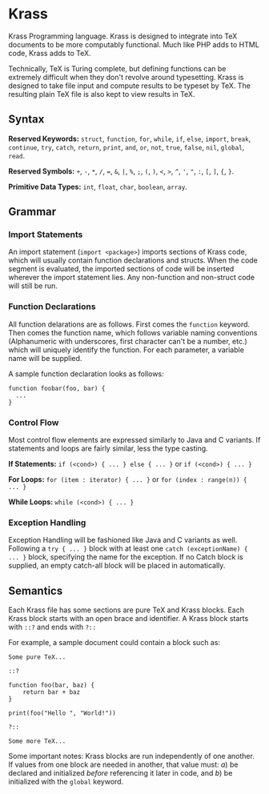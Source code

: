 # Krass

Krass Programming language. Krass is designed to integrate into TeX documents to be more computably functional. Much like PHP adds to HTML code, Krass adds to TeX. 

Technically, TeX is Turing complete, but defining functions can be extremely difficult when they don't revolve around typesetting. Krass is designed to take file input and compute results to be typeset by TeX. The resulting plain TeX file is also kept to view results in TeX. 

## Syntax

**Reserved Keywords:** `struct`, `function`, `for`, `while`, `if`, `else`, `import`, `break`, `continue`, `try`, `catch`, `return`, `print`, `and`, `or`, `not`, `true`, `false`, `nil`, `global`, `read`. 

**Reserved Symbols:** `+`, `-`, `*`, `/`, `=`, `&`, `|`, `%`, `;`, `(`, `)`, `<`, `>`, `^`, `'`, `"`, `:`, `[`, `]`, `{`, `}`. 

**Primitive Data Types:** `int`, `float`, `char`, `boolean`, `array`.

## Grammar

### Import Statements

An import statement (`import <package>`) imports sections of Krass code, which will usually contain function declarations and structs. When the code segment is evaluated, the imported sections of code will be inserted wherever the import statement lies. Any non-function and non-struct code will still be run.

### Function Declarations

All function delarations are as follows. First comes the `function` keyword. Then comes the function name, which follows variable naming conventions (Alphanumeric with underscores, first character can't be a number, etc.) which will uniquely identify the function. For each parameter, a variable name will be supplied.

A sample function declaration looks as follows:

```
function foobar(foo, bar) {
  ...
}
```

### Control Flow

Most control flow elements are expressed similarly to Java and C variants. If statements and loops are fairly similar, less the type casting.

**If Statements:** `if (<cond>) { ... } else { ... }` or `if (<cond>) { ... }`

**For Loops:** `for (item : iterator) { ... }` or `for (index : range(n)) { ... }`

**While Loops:** `while (<cond>) { ... }`

### Exception Handling

Exception Handling will be fashioned like Java and C variants as well. Following a `try { ... }` block with at least one `catch (exceptionName) { ... }` block, specifying the name for the exception. If no Catch block is supplied, an empty catch-all block will be placed in automatically.

## Semantics

Each Krass file has some sections are pure TeX and Krass blocks. Each Krass block starts with an open brace and identifier. A Krass block starts with `::?` and ends with `?::`

For example, a sample document could contain a block such as:

```
Some pure TeX...

::?

function foo(bar, baz) {
    return bar + baz
}

print(foo("Hello ", "World!"))

?::

Some more TeX...
```

Some important notes: Krass blocks are run independently of one another. If values from one block are needed in another, that value must: *a*) be declared and initialized *before* referencing it later in code, and *b*) be initialized with the `global` keyword.




